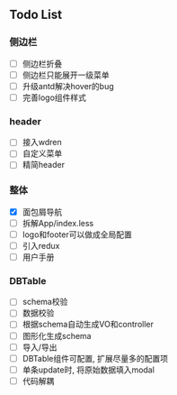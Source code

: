 ## Todo List

### 侧边栏

- [ ] 侧边栏折叠
- [ ] 侧边栏只能展开一级菜单
- [ ] 升级antd解决hover的bug
- [ ] 完善logo组件样式

### header

- [ ] 接入wdren
- [ ] 自定义菜单
- [ ] 精简header

### 整体

- [x] 面包屑导航
- [ ] 拆解App/index.less
- [ ] logo和footer可以做成全局配置
- [ ] 引入redux
- [ ] 用户手册

### DBTable

- [ ] schema校验
- [ ] 数据校验
- [ ] 根据schema自动生成VO和controller
- [ ] 图形化生成schema
- [ ] 导入/导出
- [ ] DBTable组件可配置, 扩展尽量多的配置项
- [ ] 单条update时, 将原始数据填入modal
- [ ] 代码解耦
